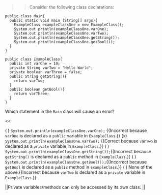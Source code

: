 >>Consider the following class declarations:
<pre><code class="java language-java">public class Main{
  public static void main (String[] args){
    ExampleClass exampleClassOne = new ExampleClass();
    System.out.println(exampleClassOne.varOne);
    System.out.println(exampleClassOne.varTwo);
    System.out.println(exampleClassOne.getString());
    System.out.println(exampleClassOne.getBool());
  }
}
</code></pre>
<pre><code class="java language-java">public class ExampleClass{
  public int varOne = 10;
  private String varTwo = "Hello World";
  private boolean varThree = false;
  public String getString(){
    return varTwo;
  }
  public boolean getBool(){
    return varThree;
  }
}
</code></pre>
<p>Which statement in the <code>Main</code> class will cause an error?</p><<

( ) <code>System.out.println(exampleClassOne.varOne);</code> {{Incorrect because <code>varOne</code> is declared as a <code>public</code> variable in <code>ExampleClass</code>.}}
(x) <code>System.out.println(exampleClassOne.varTwo);</code> {{Correct because <code>varTwo</code> is declared as a <code>private</code> variable in <code>ExampleClass</code>.}}
( ) <code>System.out.println(exampleClassOne.getString());</code>{{Incorrect because <code>getString()</code> is declared as a <code>public</code> method in <code>ExampleClass</code>.}}
( ) <code>System.out.println(exampleClassOne.getBool());</code>{{Incorrect because <code>getBool</code> is declared as a <code>public</code> method in <code>ExampleClass</code>.}}
( ) None of the above.{{Incorrect because <code>varTwo</code> is declared as a <code>private</code> variable in <code>ExampleClass</code>.}}

||Private variables/methods can only be accessed by its own class. ||
